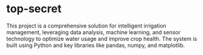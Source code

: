 # top-secret
This project is a comprehensive solution for intelligent irrigation management, leveraging data analysis, machine learning, and sensor technology to optimize water usage and improve crop health. The system is built using Python and key libraries like pandas, numpy, and matplotlib.
